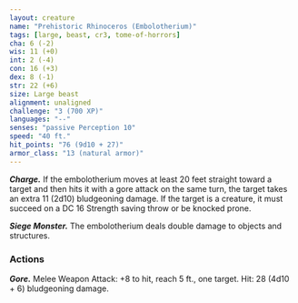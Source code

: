 ```yaml
---
layout: creature
name: "Prehistoric Rhinoceros (Embolotherium)"
tags: [large, beast, cr3, tome-of-horrors]
cha: 6 (-2)
wis: 11 (+0)
int: 2 (-4)
con: 16 (+3)
dex: 8 (-1)
str: 22 (+6)
size: Large beast
alignment: unaligned
challenge: "3 (700 XP)"
languages: "--"
senses: "passive Perception 10"
speed: "40 ft."
hit_points: "76 (9d10 + 27)"
armor_class: "13 (natural armor)"
---
```


***Charge.*** If the embolotherium moves at least 20 feet straight toward a
target and then hits it with a gore attack on the same turn, the target takes
an extra 11 (2d10) bludgeoning damage. If the target is a creature, it must
succeed on a DC 16 Strength saving throw or be knocked prone.

***Siege Monster.*** The embolotherium deals double damage to objects and
structures.

### Actions

***Gore.*** Melee Weapon Attack: +8 to hit, reach 5 ft., one target. Hit: 28
(4d10 + 6) bludgeoning damage.
